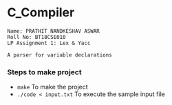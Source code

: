 # C_Compiler #

####
    Name: PRATHIT NANDKESHAV ASWAR
    Roll No: BT18CSE010
    LP Assignment 1: Lex & Yacc
    
    A parser for variable declarations
####

### Steps to make project

- `make` To make the project
- `./code < input.txt` To execute the sample input file
